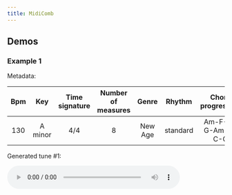 ```yaml
---
title: MidiComb
---
```

## Demos

### Example 1

Metadata:

|Bpm|Key|Time signature|Number of measures|Genre|Rhythm|Chord progression|
|:---:|:---:|:---:|:---:|:---:|:---:|:---:|
|130|A minor|4/4|8|New Age|standard|Am-F-C-G-Am-F-C-G|

Generated tune #1:

<audio controls style="width: 400px;">
  <source src="assets/1a/tune.mp3" type="audio/mpeg">
</audio>
